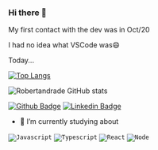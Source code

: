 ### Hi there 👋

<!--
**RobertAndrade27/RobertAndrade27** is a ✨ _special_ ✨ repository because its `README.md` (this file) appears on your GitHub profile.

Here are some ideas to get you started:

- 🔭 I’m currently working on ...
- 🌱 I’m currently learning ...
- 👯 I’m looking to collaborate on ...
- 🤔 I’m looking for help with ...
- 💬 Ask me about ...
- 📫 How to reach me: ...
- 😄 Pronouns: ...
- ⚡ Fun fact: ...
-->

My first contact with the dev was in Oct/20

I had no idea what VSCode was😄

Today...

[![Top Langs](https://github-readme-stats.vercel.app/api/top-langs/?username=robertandrade27&layout=compact&theme=tokyonight)](https://github.com/robertandrade27/github-readme-stats)

![Robertandrade GitHub stats](https://github-readme-stats.vercel.app/api?username=robertandrade27&show_icons=true&theme=tokyonight)


[![Github Badge](https://img.shields.io/badge/-Github-000?style=flat-square&logo=Github&logoColor=white&link=https://github.com/robertandrade27)](https://github.com/robertandrade27)
[![Linkedin Badge](https://img.shields.io/badge/-LinkedIn-blue?style=flat-square&logo=Linkedin&logoColor=white&link=https://www.linkedin.com/in/robert-andrade-a3305696/)](https://www.linkedin.com/in/robert-andrade-a3305696/)

- 🌱 I’m currently studying about

<code><img src = "https://img.shields.io/badge/JavaScript-F7DF1E?style=for-the-badge&logo=javascript&logoColor=black" alt = "Javascript" /></code>
<code><img src = "https://img.shields.io/badge/TypeScript-007ACC?style=for-the-badge&logo=typescript&logoColor=white" alt = "Typescript" /></code>
<code><img src = "https://img.shields.io/badge/React-20232A?style=for-the-badge&logo=react&logoColor=61DAFB" alt = "React" /></code>
<code><img src = "https://img.shields.io/badge/Node.js-43853D?style=for-the-badge&logo=node-dot-js&logoColor=white" alt = "Node" /></code>




